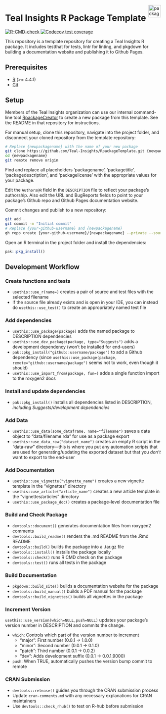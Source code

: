 
<a href="https://teal-insights.github.io/packagename"><img src="man/figures/logo.png" align="right" height="40" alt="packagename website" /></a>

# Teal Insights R Package Template

<!-- badges: start -->

[![R-CMD-check](https://github.com/Teal-Insights/RpackageTemplate/actions/workflows/R-CMD-check.yaml/badge.svg)](https://github.com/Teal-Insights/RpackageTemplate/actions/workflows/R-CMD-check.yaml)
[![Codecov test
coverage](https://codecov.io/gh/Teal-Insights/RpackageTemplate/graph/badge.svg)](https://app.codecov.io/gh/Teal-Insights/RpackageTemplate)
<!-- badges: end -->

This repository is a template repository for creating a Teal Insights R
package. It includes testthat for tests, lintr for linting, and pkgdown
for building a documentation website and publishing it to Github Pages.

## Prerequisites

- [R](https://www.r-project.org/) (\>= 4.4.1)
- [Git](https://git-scm.com/)

## Setup

Members of the Teal Insights organization can use our internal
command-line tool
[RpackageCreator](https://github.com/Teal-Insights/RpackageCreator) to
create a new package from this template. See the README in that
repository for instructions.

For manual setup, clone this repository, navigate into the project
folder, and disconnect your cloned repository from the template
repository:

``` bash
# Replace {newpackagename} with the name of your new package
git clone https://github.com/Teal-Insights/RpackageTemplate.git {newpackagename}
cd {newpackagename}
git remote remove origin
```

Find and replace all placeholders ‘packagename’, ‘packagetitle’,
‘packagedescription’, and ‘packagelicense’ with the appropriate values
for your package.

Edit the `Authors@R` field in the `DESCRIPTION` file to reflect your
package’s authorship. Also edit the URL and BugReports fields to point
to your package’s Github repo and Github Pages documentation website.

Commit changes and publish to a new repository:

``` bash
git add .
git commit -m "Initial commit"
# Replace {your-github-username} and {newpackagename}
gh repo create {your-github-username}/{newpackagename} --private --source=. --push
```

Open an R terminal in the project folder and install the dependencies:

``` r
pak::pkg_install()
```

## Development Workflow

### Create functions and tests

- `usethis::use_r(name=)` creates a pair of source and test files with
  the selected filename
- If the source file already exists and is open in your IDE, you can
  instead do `usethis::use_test()` to create an appropriately named test
  file

### Add dependencies

- `usethis::use_package(package)` adds the named package to DESCRIPTION
  dependencies
- `usethis::use_dev_package(package, type="Suggests")` adds a
  development dependency (won’t be installed for end-users)
- `pak::pkg_install("github::username/package")` to add a Github
  dependency (since
  `usethis::use_package(package, remote="github::username/package")`
  seems not to work, even though it should)
- `usethis::use_import_from(package, fun=)` adds a single function
  import to the roxygen2 docs

### Install and update dependencies

- `pak::pkg_install()` installs all dependencies listed in DESCRIPTION,
  *including Suggests/development dependencies*

### Add Data

- `usethis::use_data(some_dataframe, name="filename")` saves a data
  object to “data/filename.rda” for use as a package export
- `usethis::use_data_raw("dataset_name")` creates an empty R script in
  the “data-raw” directory—this is where you put any automation scripts
  that are used for generating/updating the exported dataset but that
  you *don’t* want to export to the end-user

### Add Documentation

- `usethis::use_vignette("vignette_name")` creates a new vignette
  template in the “vignettes” directory
- `usethis::use_article("article_name")` creates a new article template
  in the “vignettes/articles” directory
- `usethis::use_package_doc()` creates a package-level documentation
  file

### Build and Check Package

- `devtools::document()` generates documentation files from roxygen2
  comments
- `devtools::build_readme()` renders the .md README from the .Rmd README
- `devtools::build()` builds the package into a .tar.gz file
- `devtools::install()` installs the package locally
- `devtools::check()` runs R CMD check on the package
- `devtools::test()` runs all tests in the package

### Build Documentation

- `pkgdown::build_site()` builds a documentation website for the package
- `devtools::build_manual()` builds a PDF manual for the package
- `devtools::build_vignettes()` builds all vignettes in the package

### Increment Version

`usethis::use_version(which=NULL,push=NULL)` updates your package’s
version number in DESCRIPTION and commits the change.

- `which`: Controls which part of the version number to increment
  - “major”: First number (0.0.1 -\> 1.0.0)
  - “minor”: Second number (0.0.1 -\> 0.1.0)
  - “patch”: Third number (0.0.1 -\> 0.0.2)
  - “dev”: Adds development suffix (0.0.1 -\> 0.0.1.9000)
- `push`: When TRUE, automatically pushes the version bump commit to
  remote

### CRAN Submission

- `devtools::release()` guides you through the CRAN submission process
- Update `cran-comments.md` with any necessary explanations for CRAN
  maintainers
- Use `devtools::check_rhub()` to test on R-hub before submission
